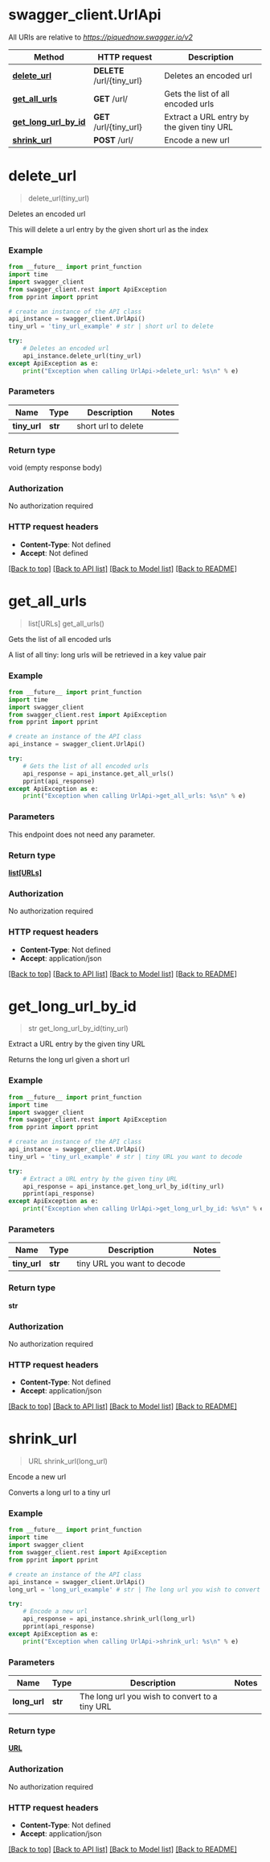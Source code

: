# swagger_client.UrlApi

All URIs are relative to *https://piquednow.swagger.io/v2*

Method | HTTP request | Description
------------- | ------------- | -------------
[**delete_url**](UrlApi.md#delete_url) | **DELETE** /url/{tiny_url} | Deletes an encoded url
[**get_all_urls**](UrlApi.md#get_all_urls) | **GET** /url/ | Gets the list of all encoded urls
[**get_long_url_by_id**](UrlApi.md#get_long_url_by_id) | **GET** /url/{tiny_url} | Extract a URL entry by the given tiny URL
[**shrink_url**](UrlApi.md#shrink_url) | **POST** /url/ | Encode a new url

# **delete_url**
> delete_url(tiny_url)

Deletes an encoded url

This will delete a url entry by the given short url as the index

### Example
```python
from __future__ import print_function
import time
import swagger_client
from swagger_client.rest import ApiException
from pprint import pprint

# create an instance of the API class
api_instance = swagger_client.UrlApi()
tiny_url = 'tiny_url_example' # str | short url to delete

try:
    # Deletes an encoded url
    api_instance.delete_url(tiny_url)
except ApiException as e:
    print("Exception when calling UrlApi->delete_url: %s\n" % e)
```

### Parameters

Name | Type | Description  | Notes
------------- | ------------- | ------------- | -------------
 **tiny_url** | **str**| short url to delete | 

### Return type

void (empty response body)

### Authorization

No authorization required

### HTTP request headers

 - **Content-Type**: Not defined
 - **Accept**: Not defined

[[Back to top]](#) [[Back to API list]](../README.md#documentation-for-api-endpoints) [[Back to Model list]](../README.md#documentation-for-models) [[Back to README]](../README.md)

# **get_all_urls**
> list[URLs] get_all_urls()

Gets the list of all encoded urls

A list of all tiny: long urls will be retrieved in a key value pair

### Example
```python
from __future__ import print_function
import time
import swagger_client
from swagger_client.rest import ApiException
from pprint import pprint

# create an instance of the API class
api_instance = swagger_client.UrlApi()

try:
    # Gets the list of all encoded urls
    api_response = api_instance.get_all_urls()
    pprint(api_response)
except ApiException as e:
    print("Exception when calling UrlApi->get_all_urls: %s\n" % e)
```

### Parameters
This endpoint does not need any parameter.

### Return type

[**list[URLs]**](URLs.md)

### Authorization

No authorization required

### HTTP request headers

 - **Content-Type**: Not defined
 - **Accept**: application/json

[[Back to top]](#) [[Back to API list]](../README.md#documentation-for-api-endpoints) [[Back to Model list]](../README.md#documentation-for-models) [[Back to README]](../README.md)

# **get_long_url_by_id**
> str get_long_url_by_id(tiny_url)

Extract a URL entry by the given tiny URL

Returns the long url given a short url

### Example
```python
from __future__ import print_function
import time
import swagger_client
from swagger_client.rest import ApiException
from pprint import pprint

# create an instance of the API class
api_instance = swagger_client.UrlApi()
tiny_url = 'tiny_url_example' # str | tiny URL you want to decode

try:
    # Extract a URL entry by the given tiny URL
    api_response = api_instance.get_long_url_by_id(tiny_url)
    pprint(api_response)
except ApiException as e:
    print("Exception when calling UrlApi->get_long_url_by_id: %s\n" % e)
```

### Parameters

Name | Type | Description  | Notes
------------- | ------------- | ------------- | -------------
 **tiny_url** | **str**| tiny URL you want to decode | 

### Return type

**str**

### Authorization

No authorization required

### HTTP request headers

 - **Content-Type**: Not defined
 - **Accept**: application/json

[[Back to top]](#) [[Back to API list]](../README.md#documentation-for-api-endpoints) [[Back to Model list]](../README.md#documentation-for-models) [[Back to README]](../README.md)

# **shrink_url**
> URL shrink_url(long_url)

Encode a new url

Converts a long url to a tiny url

### Example
```python
from __future__ import print_function
import time
import swagger_client
from swagger_client.rest import ApiException
from pprint import pprint

# create an instance of the API class
api_instance = swagger_client.UrlApi()
long_url = 'long_url_example' # str | The long url you wish to convert to a tiny URL

try:
    # Encode a new url
    api_response = api_instance.shrink_url(long_url)
    pprint(api_response)
except ApiException as e:
    print("Exception when calling UrlApi->shrink_url: %s\n" % e)
```

### Parameters

Name | Type | Description  | Notes
------------- | ------------- | ------------- | -------------
 **long_url** | **str**| The long url you wish to convert to a tiny URL | 

### Return type

[**URL**](URL.md)

### Authorization

No authorization required

### HTTP request headers

 - **Content-Type**: Not defined
 - **Accept**: application/json

[[Back to top]](#) [[Back to API list]](../README.md#documentation-for-api-endpoints) [[Back to Model list]](../README.md#documentation-for-models) [[Back to README]](../README.md)

